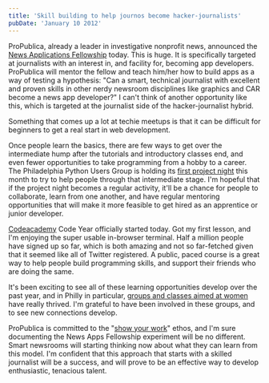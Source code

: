 ```yaml
---
title: 'Skill building to help journos become hacker-journalists'
pubDate: 'January 10 2012'
---
```


<p>ProPublica, already a leader in investigative nonprofit news, announced the <a href="http://www.propublica.org/nerds/item/join-the-team-news-applications-fellow">News Applications Fellowship</a> today. This is huge. It is specifically targeted at journalists with an interest in, and facility for, becoming app developers. ProPublica will mentor the fellow and teach him/her how to build apps as a way of testing a hypothesis: &quot;Can a smart, technical journalist with excellent and proven skills in other nerdy newsroom disciplines like graphics and CAR become a news app developer?&quot; I can&#39;t think of another opportunity like this, which is targeted at the journalist side of the hacker-journalist hybrid.</p>
<p>Something that comes up a lot at techie meetups&nbsp;is that it can be difficult for beginners to get a real start in web development.</p>
<!--break-->
<p>Once people learn the basics, there are few ways to get over the intermediate hump after the tutorials and introductory classes end, and even fewer opportunities to take programming from a hobby to a career. The Philadelphia Python Users Group is holding its <a href="http://www.meetup.com/phillypug/events/47281392/">first project night</a> this month to try to help people through that intermediate stage. I&#39;m hopeful that if the project night becomes a regular activity, it&#39;ll be a chance for people to collaborate, learn from one another, and have regular mentoring opportunities that will make it more feasible to get hired as an apprentice or junior developer.</p>
<p><a href="http://www.codecademy.com/">Codeacademy</a> Code Year officially started today. Got my first lesson, and I&#39;m enjoying the super usable in-browser terminal. Half a million people have signed up so far, which is both amazing and not so far-fetched given that it seemed like all of Twitter registered. A public, paced course is a great way to help people build programming skills, and support their friends who are doing the same.&nbsp;</p>
<p>It&#39;s been exciting to see all of these learning opportunities develop over the past year, and in Philly in particular, <a href="http://technicallyphilly.com/2011/12/12/women-entrepreneurs-and-technologists-a-growing-community-more-welcomed-here-than-bay-area-other-tech-hubs">groups and classes aimed at women</a> have really thrived. I&#39;m grateful to have been involved in these groups, and to see new connections develop.&nbsp;</p>
<p>ProPublica&nbsp;is committed to the &quot;<a href="http://www.propublica.org/nerds">show your work</a>&quot; ethos, and I&#39;m sure documenting the News Apps Fellowship experiment will be no different. Smart newsrooms will starting thinking now about what they can learn from this model. I&#39;m confident that this approach that starts with a skilled journalist will be a success, and will prove to be an effective way to develop enthusiastic, tenacious talent.</p>


